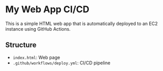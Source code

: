 # My Web App CI/CD

This is a simple HTML web app that is automatically deployed to an EC2 instance using GitHub Actions.

## Structure

- `index.html`: Web page
- `.github/workflows/deploy.yml`: CI/CD pipeline

